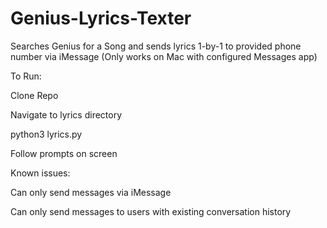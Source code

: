# Genius-Lyrics-Texter
Searches Genius for a Song and sends lyrics 1-by-1 to provided phone number via iMessage 
(Only works on Mac with configured Messages app)

To Run:

Clone Repo

Navigate to lyrics directory

python3 lyrics.py

Follow prompts on screen

Known issues:

Can only send messages via iMessage

Can only send messages to users with existing conversation history
